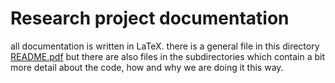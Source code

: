 # Research project documentation

all documentation is written in LaTeX. there is a general file in this directory [README.pdf](./README.pdf) but there are also files in the subdirectories which contain a bit more detail about the code, how and why we are doing it this way.
